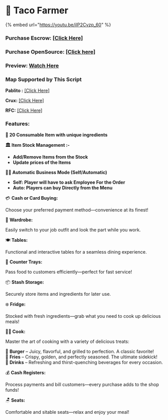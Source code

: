 # 🌮 Taco Farmer

{% embed url="https://youtu.be/ilP2Cvzp_60" %}

### Purchase Escrow: [\[Click Here\]](https://pulsescripts.com/product/6707937)

### Purchase OpenSource: [\[Click here\]](https://pulsescripts.com/category/opensource)

### Preview: [Watch Here](https://youtu.be/ilP2Cvzp_60)

### Map Supported by This Script

**Pablito :** [\[Click Here\]](https://www.gta5-mods.com/maps/taco-restaurant-mlo-add-on-fivem-pablitomamutopaputo)

**Crux:** [\[Click Here\]](https://crux.tebex.io/package/6239572)

**RFC:** [\[Click Here\]](https://store.rfcmapping.com/package/6268899)

### Features:

**🍞 20 Consumable Item with unique ingredients**

**🏛️ Item Stock Management :-**

* **Add/Remove Items from the Stock**
* **Update prices of the Items**

**👨‍💼 Automatic Business Mode (Self/Automatic)**

* **Self: Player will have to ask Employee For the Order**
* **Auto: Players can buy Directly from the Menu**

💳 **Cash or Card Buying:**&#x20;

Choose your preferred payment method—convenience at its finest!

👕 **Wardrobe:**&#x20;

Easily switch to your job outfit and look the part while you work.

🍽️ **Tables:**&#x20;

Functional and interactive tables for a seamless dining experience.

🛒 **Counter Trays:**&#x20;

Pass food to customers efficiently—perfect for fast service!

📦 **Stash Storage:**&#x20;

Securely store items and ingredients for later use.

❄️ **Fridge:**&#x20;

Stocked with fresh ingredients—grab what you need to cook up delicious meals!

**🧑‍🍳 Cook:**

Master the art of cooking with a variety of delicious treats:

🍔 **Burger** – Juicy, flavorful, and grilled to perfection. A classic favorite!\
🍟 **Fries** – Crispy, golden, and perfectly seasoned. The ultimate sidekick!\
🥤 **Drinks** – Refreshing and thirst-quenching beverages for every occasion.

💰 **Cash Registers:**&#x20;

Process payments and bill customers—every purchase adds to the shop funds!

🪑 **Seats:**&#x20;

Comfortable and sitable seats—relax and enjoy your meal!

